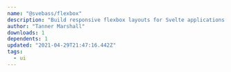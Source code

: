 ```yaml
---
name: "@svebass/flexbox"
description: "Build responsive flexbox layouts for Svelte applications."
author: "Tanner Marshall"
downloads: 1
dependents: 1
updated: "2021-04-29T21:47:16.442Z"
tags: 
  - ui
---
```

